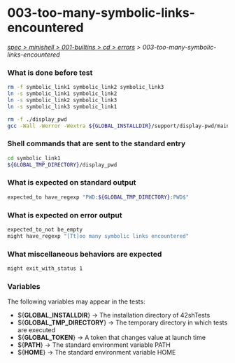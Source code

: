 # 003-too-many-symbolic-links-encountered

*[spec > minishell > 001-builtins > cd > errors](..) > 003-too-many-symbolic-links-encountered*

### What is done before test

```bash
rm -f symbolic_link1 symbolic_link2 symbolic_link3
ln -s symbolic_link1 symbolic_link2
ln -s symbolic_link2 symbolic_link3
ln -s symbolic_link3 symbolic_link1

rm -f ./display_pwd
gcc -Wall -Werror -Wextra ${GLOBAL_INSTALLDIR}/support/display-pwd/main.c -o ./display_pwd

```

### Shell commands that are sent to the standard entry

```bash
cd symbolic_link1
${GLOBAL_TMP_DIRECTORY}/display_pwd

```

### What is expected on standard output

```bash
expected_to have_regexp "PWD:${GLOBAL_TMP_DIRECTORY}:PWD$"
```

### What is expected on error output

```bash
expected_to_not be_empty
might have_regexp "[Tt]oo many symbolic links encountered"

```

### What miscellaneous behaviors are expected

```bash
might exit_with_status 1
```

### Variables

The following variables may appear in the tests:

* ${**GLOBAL_INSTALLDIR**} -> The installation directory of 42shTests
* ${**GLOBAL_TMP_DIRECTORY**} -> The temporary directory in which tests are executed
* ${**GLOBAL_TOKEN**} -> A token that changes value at launch time
* ${**PATH**} -> The standard environment variable PATH
* ${**HOME**} -> The standard environment variable HOME
